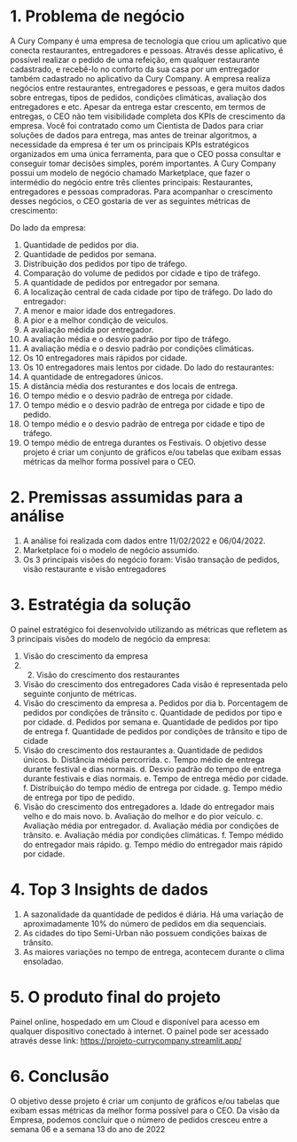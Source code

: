 # 1. Problema de negócio
A Cury Company é uma empresa de tecnologia que criou um
aplicativo que conecta restaurantes, entregadores e pessoas.
Através desse aplicativo, é possível realizar o pedido de uma refeição,
em qualquer restaurante cadastrado, e recebê-lo no conforto da sua
casa por um entregador também cadastrado no aplicativo da Cury
Company.
A empresa realiza negócios entre restaurantes, entregadores e
pessoas, e gera muitos dados sobre entregas, tipos de pedidos,
condições climáticas, avaliação dos entregadores e etc. Apesar da
entrega estar crescento, em termos de entregas, o CEO não tem
visibilidade completa dos KPIs de crescimento da empresa.
Você foi contratado como um Cientista de Dados para criar soluções
de dados para entrega, mas antes de treinar algoritmos, a
necessidade da empresa é ter um os principais KPIs estratégicos
organizados em uma única ferramenta, para que o CEO possa
consultar e conseguir tomar decisões simples, porém importantes.
A Cury Company possui um modelo de negócio chamado
Marketplace, que fazer o intermédio do negócio entre três clientes
principais: Restaurantes, entregadores e pessoas compradoras. Para
acompanhar o crescimento desses negócios, o CEO gostaria de ver
as seguintes métricas de crescimento:

Do lado da empresa:
  1. Quantidade de pedidos por dia.
  2. Quantidade de pedidos por semana.
  3. Distribuição dos pedidos por tipo de tráfego.
  4. Comparação do volume de pedidos por cidade e tipo de tráfego.
  4. A quantidade de pedidos por entregador por semana.
  5. A localização central de cada cidade por tipo de tráfego.
  Do lado do entregador:
  1. A menor e maior idade dos entregadores.
  2. A pior e a melhor condição de veículos.
  3. A avaliação médida por entregador.
  4. A avaliação média e o desvio padrão por tipo de tráfego.
  5. A avaliação média e o desvio padrão por condições climáticas.
  6. Os 10 entregadores mais rápidos por cidade.
  7. Os 10 entregadores mais lentos por cidade.
Do lado do restaurantes:
  1. A quantidade de entregadores únicos.
  2. A distância média dos resturantes e dos locais de entrega.
  3. O tempo médio e o desvio padrão de entrega por cidade.
  4. O tempo médio e o desvio padrão de entrega por cidade e tipo de
  pedido.
  5. O tempo médio e o desvio padrão de entrega por cidade e tipo de
  tráfego.
  6. O tempo médio de entrega durantes os Festivais.
  O objetivo desse projeto é criar um conjunto de gráficos e/ou tabelas que
  exibam essas métricas da melhor forma possível para o CEO.

# 2. Premissas assumidas para a análise
1. A análise foi realizada com dados entre 11/02/2022 e 06/04/2022.
2. Marketplace foi o modelo de negócio assumido.
3. Os 3 principais visões do negócio foram: Visão transação de pedidos,
visão restaurante e visão entregadores

# 3. Estratégia da solução
O painel estratégico foi desenvolvido utilizando as métricas que refletem
as 3 principais visões do modelo de negócio da empresa:
1. Visão do crescimento da empresa
2. 2. Visão do crescimento dos restaurantes
3. Visão do crescimento dos entregadores
Cada visão é representada pelo seguinte conjunto de métricas.
1. Visão do crescimento da empresa
  a. Pedidos por dia
  b. Porcentagem de pedidos por condições de trânsito
  c. Quantidade de pedidos por tipo e por cidade.
  d. Pedidos por semana
  e. Quantidade de pedidos por tipo de entrega
  f. Quantidade de pedidos por condições de trânsito e tipo de cidade
2. Visão do crescimento dos restaurantes
  a. Quantidade de pedidos únicos.
  b. Distância média percorrida.
  c. Tempo médio de entrega durante festival e dias normais.
  d. Desvio padrão do tempo de entrega durante festivais e dias
  normais.
  e. Tempo de entrega médio por cidade.
  f. Distribuição do tempo médio de entrega por cidade.
  g. Tempo médio de entrega por tipo de pedido.
3. Visão do crescimento dos entregadores
  a. Idade do entregador mais velho e do mais novo.
  b. Avaliação do melhor e do pior veículo.
  c. Avaliação média por entregador.
  d. Avaliação média por condições de trânsito.
  e. Avaliação média por condições climáticas.
  f. Tempo médido do entregador mais rápido.
  g. Tempo médio do entregador mais rápido por cidade.

# 4. Top 3 Insights de dados
1. A sazonalidade da quantidade de pedidos é diária. Há uma variação
de aproximadamente 10% do número de pedidos em dia sequenciais.
2. As cidades do tipo Semi-Urban não possuem condições baixas de
trânsito.
3. As maiores variações no tempo de entrega, acontecem durante o
clima ensoladao.

# 5. O produto final do projeto
Painel online, hospedado em um Cloud e disponível para acesso em
qualquer dispositivo conectado à internet.
O painel pode ser acessado através desse link: https://projeto-currycompany.streamlit.app/

# 6. Conclusão
O objetivo desse projeto é criar um conjunto de gráficos e/ou tabelas que
exibam essas métricas da melhor forma possível para o CEO.
Da visão da Empresa, podemos concluir que o número de pedidos
cresceu entre a semana 06 e a semana 13 do ano de 2022
